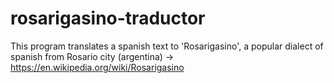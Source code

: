 # rosarigasino-traductor
This program translates a spanish text to 'Rosarigasino', a popular dialect of spanish from Rosario city (argentina) -> https://en.wikipedia.org/wiki/Rosarigasino
